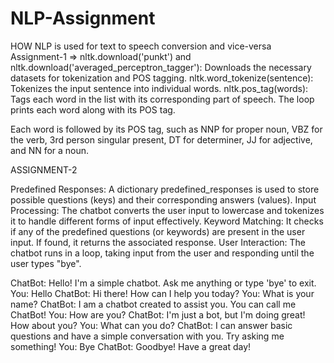 # NLP-Assignment
HOW NLP is used for text to speech conversion and vice-versa
Assignment-1 =>
nltk.download('punkt') and nltk.download('averaged_perceptron_tagger'): Downloads the necessary datasets for tokenization and POS tagging.
nltk.word_tokenize(sentence): Tokenizes the input sentence into individual words.
nltk.pos_tag(words): Tags each word in the list with its corresponding part of speech.
The loop prints each word along with its POS tag.

Each word is followed by its POS tag, such as NNP for proper noun, VBZ for the verb, 3rd person singular present, DT for determiner, JJ for adjective, and NN for a noun.


ASSIGNMENT-2

Predefined Responses: A dictionary predefined_responses is used to store possible questions (keys) and their corresponding answers (values).
Input Processing: The chatbot converts the user input to lowercase and tokenizes it to handle different forms of input effectively.
Keyword Matching: It checks if any of the predefined questions (or keywords) are present in the user input. If found, it returns the associated response.
User Interaction: The chatbot runs in a loop, taking input from the user and responding until the user types "bye".


ChatBot: Hello! I'm a simple chatbot. Ask me anything or type 'bye' to exit.
You: Hello
ChatBot: Hi there! How can I help you today?
You: What is your name?
ChatBot: I am a chatbot created to assist you. You can call me ChatBot!
You: How are you?
ChatBot: I'm just a bot, but I'm doing great! How about you?
You: What can you do?
ChatBot: I can answer basic questions and have a simple conversation with you. Try asking me something!
You: Bye
ChatBot: Goodbye! Have a great day!
